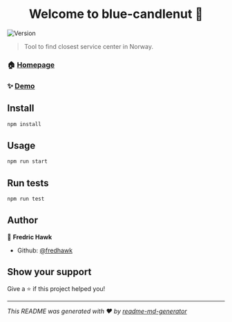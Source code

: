 <h1 align="center">Welcome to blue-candlenut 👋</h1>
<p>
  <img alt="Version" src="https://img.shields.io/badge/version-1.0.0-blue.svg?cacheSeconds=2592000" />
</p>

> Tool to find closest service center in Norway.

### 🏠 [Homepage](https://blue-candlenut.netlify.com)

### ✨ [Demo](https://blue-candlenut.netlify.com)

## Install

```sh
npm install
```

## Usage

```sh
npm run start
```

## Run tests

```sh
npm run test
```

## Author

👤 **Fredric Hawk**

- Github: [@fredhawk](https://github.com/fredhawk)

## Show your support

Give a ⭐️ if this project helped you!

---

_This README was generated with ❤️ by [readme-md-generator](https://github.com/kefranabg/readme-md-generator)_
